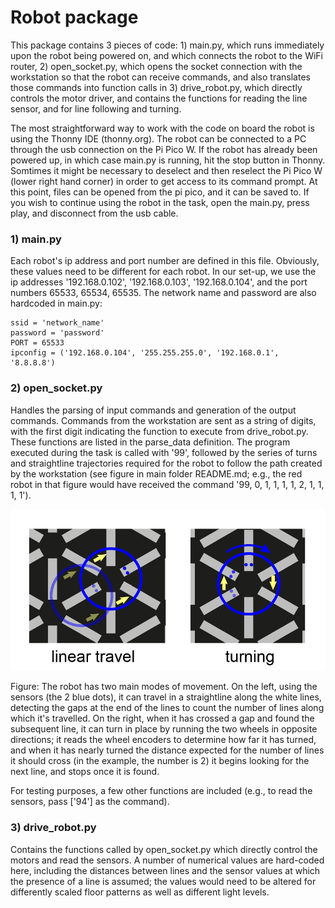 # Robot package

This package contains 3 pieces of code: 1) main.py, which runs immediately upon the robot being powered on, and which connects the robot to the WiFi router, 2) open_socket.py, which opens the socket connection with the workstation so that the robot can receive commands, and also translates those commands into function calls in 3) drive_robot.py, which directly controls the motor driver, and contains the functions for reading the line sensor, and for line following and turning.

The most straightforward way to work with the code on board the robot is using the Thonny IDE (thonny.org). The robot can be connected to a PC through the usb connection on the Pi Pico W. If the robot has already been powered up, in which case main.py is running, hit the stop button in Thonny. Somtimes it might be necessary to deselect and then reselect the Pi Pico W (lower right hand corner) in order to get access to its command prompt. At this point, files can be opened from the pi pico, and it can be saved to. If you wish to continue using the robot in the task, open the main.py, press play, and disconnect from the usb cable.  

### 1) main.py

Each robot's ip address and port number are defined in this file. Obviously, these values need to be different for each robot. In our set-up, we use the ip addresses '192.168.0.102', '192.168.0.103', '192.168.0.104', and the port numbers 65533, 65534, 65535. The network name and password are also hardcoded in main.py:


```
ssid = 'network_name'
password = 'password'
PORT = 65533 
ipconfig = ('192.168.0.104', '255.255.255.0', '192.168.0.1', '8.8.8.8')
```

### 2) open_socket.py

Handles the parsing of input commands and generation of the output commands. Commands from the workstation are sent as a string of digits, with the first digit indicating the function to execute from drive_robot.py. These functions are listed in the parse_data definition. The program executed during the task is called with '99', followed by the series of turns and straightline trajectories required for the robot to follow the path created by the workstation (see figure in main folder README.md; e.g., the red robot in that figure would have received the command '99, 0, 1, 1, 1, 1, 2, 1, 1, 1, 1'). 

![robots navigating along line patter](../images/robot_movement_schematic.jpg)


Figure: The robot has two main modes of movement. On the left, using the sensors (the 2 blue dots), it can travel in a straightline along the white lines, detecting the gaps at the end of the lines to count the number of lines along which it's travelled. On the right, when it has crossed a gap and found the subsequent line, it can turn in place by running the two wheels in opposite directions; it reads the wheel encoders to determine how far it has turned, and when it has nearly turned the distance expected for the number of lines it should cross (in the example, the number is 2) it begins looking for the next line, and stops once it is found. 

For testing purposes, a few other functions are included (e.g., to read the sensors, pass ['94'] as the command). 

### 3) drive_robot.py

Contains the functions called by open_socket.py which directly control the motors and read the sensors. A number of numerical values are hard-coded here, including the distances between lines and the sensor values at which the presence of a line is assumed; the values would need to be altered for differently scaled floor patterns as well as different light levels. 

